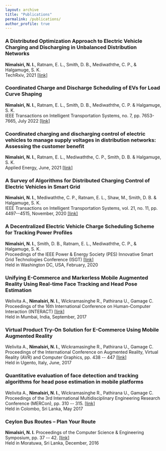 ```yaml
---
layout: archive
title: "Publications"
permalink: /publications/
author_profile: true
---
```


### A Distributed Optimization Approach to Electric Vehicle Charging and Discharging in Unbalanced Distribution Networks 
<b>Nimalsiri, N. I.</b>, Ratnam, E. L., Smith, D. B., Mediwaththe, C. P., & Halgamuge, S. K.  
TechRxiv, 2021 [[link]](https://www.techrxiv.org/articles/preprint/Distributed_Optimization-based_Electric_Vehicle_Charging_and_Discharging_in_Unbalanced_Distribution_Grids/16920889)

### Coordinated Charge and Discharge Scheduling of EVs for Load Curve Shaping 
<b>Nimalsiri, N. I.</b>, Ratnam, E. L., Smith, D. B., Mediwaththe, C. P. & Halgamuge, S. K.  
IEEE Transactions on Intelligent Transportation Systems, no. 7, pp. 7653-7665, July 2022 [[link]](https://ieeexplore.ieee.org/document/9430763) 

### Coordinated charging and discharging control of electric vehicles to manage supply voltages in distribution networks: Assessing the customer benefit 
<b>Nimalsiri, N. I.</b>, Ratnam, E. L., Mediwaththe, C. P., Smith, D. B. & Halgamuge, S. K.  
Applied Energy, June, 2021 [[link]](https://www.sciencedirect.com/science/article/abs/pii/S0306261921003470)

### A Survey of Algorithms for Distributed Charging Control of Electric Vehicles in Smart Grid 
<b>Nimalsiri, N. I.</b>, Mediwaththe, C. P., Ratnam, E. L., Shaw, M., Smith, D. B. & Halgamuge, S. K.  
IEEE Transactions on Intelligent Transportation Systems, vol. 21, no. 11, pp. 4497--4515, November, 2020 [[link]](https://ieeexplore.ieee.org/document/8855113)

### A Decentralized Electric Vehicle Charge Scheduling Scheme for Tracking Power Profiles 
<b>Nimalsiri, N. I.</b>, Smith, D. B., Ratnam, E. L., Mediwaththe, C. P., & Halgamuge, S. K.  
Proceedings of the IEEE Power & Energy Society (PES) Innovative Smart Grid Technologies Conference (ISGT) [[link]](https://ieeexplore.ieee.org/document/9087797)  
Held in Washington DC, USA, February, 2020

### Unifying E-Commerce and Markerless Mobile Augmented Reality Using Real-time Face Tracking and Head Pose Estimation
Welivita A., <b>Nimalsiri, N. I.</b>, Wickramasinghe R., Pathirana U., Gamage C.
Proceedings of the 16th International Conference on Human-Computer Interaction (INTERACT) [[link]](https://www.academia.edu/35665451/Unifying_E-Commerce_and_Markerless_Mobile_Augmented_Reality_Using_Real-time_Face_Tracking_and_Head_Pose_Estimation)  
Held in Mumbai, India, September, 2017

### Virtual Product Try-On Solution for E-Commerce Using Mobile Augmented Reality
Welivita A., <b>Nimalsiri, N. I.</b>, Wickramasinghe R., Pathirana U., Gamage C.
Proceedings of the International Conference on Augmented Reality, Virtual Reality (AVR) and Computer Graphics, pp. 438 -- 447 [[link]](https://ieeexplore.ieee.org/document/9430763)  
Held in Ugento, Italy, June, 2017

### Quantitative evaluation of face detection and tracking algorithms for head pose estimation in mobile platforms
Welivita A., <b>Nimalsiri, N. I.</b>, Wickramasinghe R., Pathirana U., Gamage C.
Proceedings of the 3rd International Multidisciplinary Engineering Research Conference (MERCon), pp. 310 -- 315. [[link]](https://ieeexplore.ieee.org/document/7980501)  
Held in Colombo, Sri Lanka, May 2017

### Ceylon Bus Routes – Plan Your Route
<b>Nimalsiri, N. I.</b>
Proceedings of the Computer Science & Engineering Symposium, pp. 37 -- 42. [[link]](https://www.researchgate.net/publication/342248262_Ceylon_Bus_Routes_-_Plan_Your_Route)  
Held in Moratuwa, Sri Lanka, December, 2016








